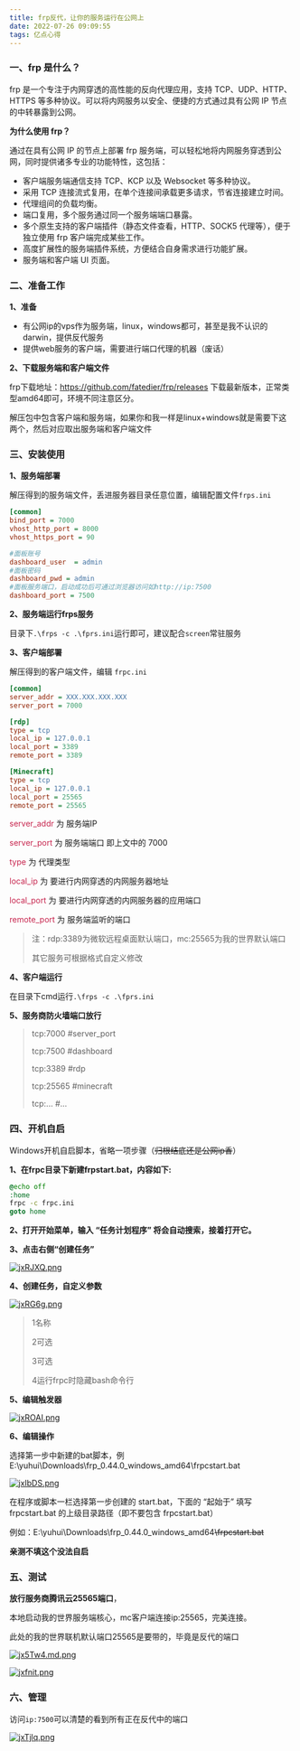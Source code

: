 ```yaml
---
title: frp反代，让你的服务运行在公网上
date: 2022-07-26 09:09:55
tags: 亿点心得
---
```


### 一、frp 是什么？

frp 是一个专注于内网穿透的高性能的反向代理应用，支持 TCP、UDP、HTTP、HTTPS 等多种协议。可以将内网服务以安全、便捷的方式通过具有公网 IP 节点的中转暴露到公网。

**为什么使用 frp？**

通过在具有公网 IP 的节点上部署 frp 服务端，可以轻松地将内网服务穿透到公网，同时提供诸多专业的功能特性，这包括：

- 客户端服务端通信支持 TCP、KCP 以及 Websocket 等多种协议。
- 采用 TCP 连接流式复用，在单个连接间承载更多请求，节省连接建立时间。
- 代理组间的负载均衡。
- 端口复用，多个服务通过同一个服务端端口暴露。
- 多个原生支持的客户端插件（静态文件查看，HTTP、SOCK5 代理等），便于独立使用 frp 客户端完成某些工作。
- 高度扩展性的服务端插件系统，方便结合自身需求进行功能扩展。
- 服务端和客户端 UI 页面。

### 二、准备工作

**1、准备**

- 有公网ip的vps作为服务端，linux，windows都可，甚至是我不认识的darwin，提供反代服务
- 提供web服务的客户端，需要进行端口代理的机器（废话）

**2、下载服务端和客户端文件**

frp下载地址：https://github.com/fatedier/frp/releases 下载最新版本，正常类型amd64即可，环境不同注意区分。

解压包中包含客户端和服务端，如果你和我一样是linux+windows就是需要下这两个，然后对应取出服务端和客户端文件

### 三、安装使用

**1、服务端部署**

解压得到的服务端文件，丢进服务器目录任意位置，编辑配置文件`frps.ini`

```ini
[common]
bind_port = 7000
vhost_http_port = 8000
vhost_https_port = 90

#面板账号
dashboard_user  = admin  
#面板密码
dashboard_pwd = admin
#面板服务端口，启动成功后可通过浏览器访问如http://ip:7500
dashboard_port = 7500  
```

**2、服务端运行frps服务**

目录下`.\frps -c .\fprs.ini`运行即可，建议配合`screen`常驻服务

**3、客户端部署**

解压得到的客户端文件，编辑 `frpc.ini`

```ini
[common]
server_addr = XXX.XXX.XXX.XXX
server_port = 7000

[rdp]
type = tcp
local_ip = 127.0.0.1
local_port = 3389
remote_port = 3389

[Minecraft]
type = tcp
local_ip = 127.0.0.1
local_port = 25565
remote_port = 25565
```

<font color=#c7254e>server_addr</font> 为 服务端IP

<font color=#c7254e>server_port</font> 为 服务端端口 即上文中的 7000

<font color=#c7254e>type</font> 为 代理类型

<font color=#c7254e>local_ip</font> 为 要进行内网穿透的内网服务器地址

<font color=#c7254e>local_port</font> 为 要进行内网穿透的内网服务器的应用端口

<font color=#c7254e>remote_port</font> 为 服务端监听的端口

> 注：rdp:3389为微软远程桌面默认端口，mc:25565为我的世界默认端口
>
> 其它服务可根据格式自定义修改

**4、客户端运行**

在目录下cmd运行`.\frps -c .\fprs.ini`

**5、服务商防火墙端口放行**

> tcp:7000 #server_port
>
> tcp:7500 #dashboard
>
> tcp:3389 #rdp
>
> tcp:25565 #minecraft
>
> tcp:... #...

### 四、开机自启

Windows开机自启脚本，省略一项步骤（~~归根结底还是公网ip香~~）

**1、在frpc目录下新建frpstart.bat，内容如下:**

```bat
@echo off
:home
frpc -c frpc.ini
goto home
```

**2、打开开始菜单，输入 “任务计划程序” 将会自动搜索，接着打开它。**

**3、点击右侧“创建任务”**

[![jxRJXQ.png](https://s1.ax1x.com/2022/07/26/jxRJXQ.png)](https://imgtu.com/i/jxRJXQ)

**4、创建任务，自定义参数**

[![jxRG6g.png](https://s1.ax1x.com/2022/07/26/jxRG6g.png)](https://imgtu.com/i/jxRG6g)

> 1名称
>
> 2可选
>
> 3可选
>
> 4运行frpc时隐藏bash命令行

**5、编辑触发器**

[![jxROAI.png](https://s1.ax1x.com/2022/07/26/jxROAI.png)](https://imgtu.com/i/jxROAI)

**6、编辑操作**

选择第一步中新建的bat脚本，例E:\yuhui\Downloads\frp_0.44.0_windows_amd64\frpcstart.bat

[![jxIbDS.png](https://s1.ax1x.com/2022/07/26/jxIbDS.png)](https://imgtu.com/i/jxIbDS)

在程序或脚本一栏选择第一步创建的 start.bat，下面的 “起始于” 填写 frpcstart.bat 的上级目录路径（即不要包含 frpcstart.bat）

例如：E:\yuhui\Downloads\frp_0.44.0_windows_amd64~~\frpcstart.bat~~

**亲测不填这个没法自启**



### 五、测试

**放行服务商腾讯云25565端口**，

本地启动我的世界服务端核心，mc客户端连接ip:25565，完美连接。

此处的我的世界联机默认端口25565是要带的，毕竟是反代的端口

[<img src="https://s1.ax1x.com/2022/07/26/jx5Tw4.md.png" alt="jx5Tw4.md.png"  />](https://imgtu.com/i/jx5Tw4)

[![jxfnit.png](https://s1.ax1x.com/2022/07/26/jxfnit.png)](https://imgtu.com/i/jxfnit)



### 六、管理

访问`ip:7500`可以清楚的看到所有正在反代中的端口

[![jxTjlq.png](https://s1.ax1x.com/2022/07/26/jxTjlq.png)](https://imgtu.com/i/jxTjlq)
